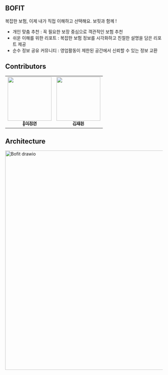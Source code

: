 ## BOFIT

복잡한 보험, 이제 내가 직접 이해하고 선택해요. 보핏과 함께 !

- 개인 맞춤 추천 : 꼭 필요한 보장 중심으로 객관적인 보험 추천
- 쉬운 이해를 위한 리포트 : 복잡한 보험 정보를 시각화하고 친절한 설명을 담은 리포트 제공
- 순수 정보 공유 커뮤니티 : 영업활동이 제한된 공간에서 신뢰할 수 있는 정보 교환

## Contributors
<table>
  <tbody>
    <tr>
      <td align="center"><a href="https://github.com/jeong1112">
      <img width=140px src="https://github.com/jeong1112.png" alt=""/><br />
      <sub><b>👑이정연</b></sub></a><br /></td>
      <td align="center"><a href="https://github.com/jher235">
      <img width=140px src="https://github.com/jher235.png" alt=""/><br />
      <sub><b>김재헌</b></sub></a><br /></td>
    </tr>
  </tbody>
</table>

## Architecture
<img width="700" height="700" alt="Bofit drawio" src="https://github.com/user-attachments/assets/f18714ed-e896-486c-b527-b6078ea06ddc" />
